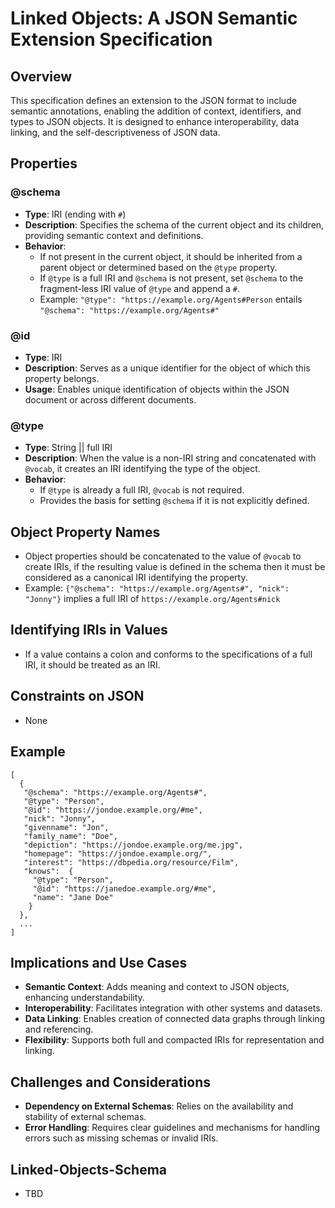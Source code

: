 # Linked Objects: A JSON Semantic Extension Specification

## Overview
This specification defines an extension to the JSON format to include semantic annotations, enabling the addition of context, identifiers, and types to JSON objects. It is designed to enhance interoperability, data linking, and the self-descriptiveness of JSON data.

## Properties

### @schema
- **Type**: IRI (ending with `#`)
- **Description**: Specifies the schema of the current object and its children, providing semantic context and definitions.
- **Behavior**: 
  - If not present in the current object, it should be inherited from a parent object or determined based on the `@type` property.
  - If `@type` is a full IRI and `@schema` is not present, set `@schema` to the fragment-less IRI value of `@type` and append a `#`.
  - Example: `"@type": "https://example.org/Agents#Person` entails `"@schema": "https://example.org/Agents#"`

### @id
- **Type**: IRI
- **Description**: Serves as a unique identifier for the object of which this property belongs.
- **Usage**: Enables unique identification of objects within the JSON document or across different documents.

### @type
- **Type**: String || full IRI
- **Description**: When the value is a non-IRI string and concatenated with `@vocab`, it creates an IRI identifying the type of the object.
- **Behavior**: 
  - If `@type` is already a full IRI, `@vocab` is not required.
  - Provides the basis for setting `@schema` if it is not explicitly defined.

## Object Property Names
- Object properties should be concatenated to the value of `@vocab` to create IRIs, if the resulting value is defined in the schema then it must be considered as a canonical IRI identifying the property.
- Example: `{"@schema": "https://example.org/Agents#", "nick": "Jonny"}` implies a full IRI of `https://example.org/Agents#nick`

## Identifying IRIs in Values
- If a value contains a colon and conforms to the specifications of a full IRI, it should be treated as an IRI.

## Constraints on JSON
- None

## Example 
```
[
  {
   "@schema": "https://example.org/Agents#",
   "@type": "Person",
   "@id": "https://jondoe.example.org/#me",
   "nick": "Jonny",
   "givenname": "Jon",
   "family_name": "Doe",
   "depiction": "https://jondoe.example.org/me.jpg",
   "homepage": "https://jondoe.example.org/",
   "interest": "https://dbpedia.org/resource/Film",
   "knows":  {
     "@type": "Person",
     "@id": "https://janedoe.example.org/#me",
     "name": "Jane Doe"
    }
  },
  ...
]
```
## Implications and Use Cases

- **Semantic Context**: Adds meaning and context to JSON objects, enhancing understandability.
- **Interoperability**: Facilitates integration with other systems and datasets.
- **Data Linking**: Enables creation of connected data graphs through linking and referencing.
- **Flexibility**: Supports both full and compacted IRIs for representation and linking.

## Challenges and Considerations
- **Dependency on External Schemas**: Relies on the availability and stability of external schemas.
- **Error Handling**: Requires clear guidelines and mechanisms for handling errors such as missing schemas or invalid IRIs.

## Linked-Objects-Schema
- TBD
